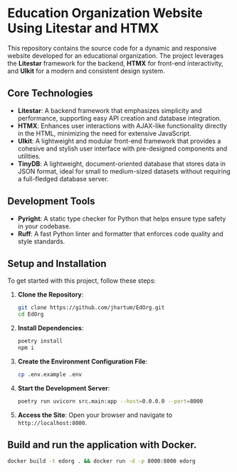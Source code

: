 # Education Organization Website Using Litestar and HTMX

This repository contains the source code for a dynamic and responsive website developed for an educational organization. 
The project leverages the **Litestar** framework for the backend, **HTMX** for front-end interactivity, and **UIkit** for a modern and consistent design system.

## Core Technologies

- **Litestar**: A backend framework that emphasizes simplicity and performance, supporting easy API creation and database integration.
- **HTMX**: Enhances user interactions with AJAX-like functionality directly in the HTML, minimizing the need for extensive JavaScript.
- **UIkit**: A lightweight and modular front-end framework that provides a cohesive and stylish user interface with pre-designed components and utilities.
- **TinyDB**: A lightweight, document-oriented database that stores data in JSON format, ideal for small to medium-sized datasets without requiring a full-fledged database server.

## Development Tools

- **Pyright**: A static type checker for Python that helps ensure type safety in your codebase.
- **Ruff**: A fast Python linter and formatter that enforces code quality and style standards.

## Setup and Installation
To get started with this project, follow these steps:

1. **Clone the Repository**:
   ```bash
   git clone https://github.com/jhartum/EdOrg.git
   cd EdOrg
   ```

2. **Install Dependencies**:
   ```bash
   poetry install
   npm i
   ```
3. **Create the Environment Configuration File**:
   ```bash
   cp .env.example .env
   ```

4. **Start the Development Server**:
   ```bash
   poetry run uvicorn src.main:app --host=0.0.0.0 --port=8000
   ```

5. **Access the Site**: Open your browser and navigate to `http://localhost:8000`.


## Build and run the application with Docker.

```bash
docker build -t edorg . && docker run -d -p 8000:8000 edorg
